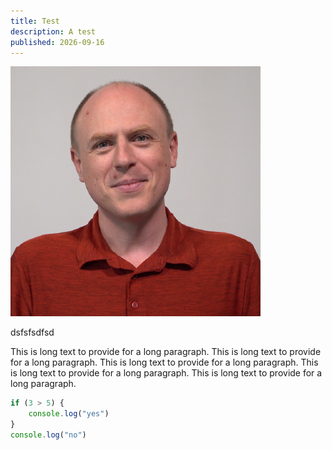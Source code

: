 ```yaml
---
title: Test
description: A test
published: 2026-09-16
---
```


<script lang="ts">
	import CopyButton from "../../components/CopyButton.svelte"
</script>

<CopyButton textToCopy="test" />

![A test](./avatar.png)

dsfsfsdfsd

This is long text to provide for a long paragraph.
This is long text to provide for a long paragraph.
This is long text to provide for a long paragraph.
This is long text to provide for a long paragraph.
This is long text to provide for a long paragraph.

```javascript
if (3 > 5) {
	console.log("yes")
}
console.log("no")
```
